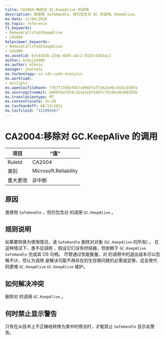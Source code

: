 ```yaml
---
title: CA2004:移除对 GC.KeepAlive 的调用
description: 类使用 SafeHandle，但仍包含对 GC 的调用。KeepAlive。
ms.date: 11/04/2016
ms.topic: reference
f1_keywords:
- RemoveCallsToGCKeepAlive
- CA2004
helpviewer_keywords:
- RemoveCallsToGCKeepAlive
- CA2004
ms.assetid: bc543b5b-23eb-4b45-abc2-9325cd254ac2
author: mikejo5000
ms.author: mikejo
manager: jmartens
ms.technology: vs-ide-code-analysis
ms.workload:
- multiple
ms.openlocfilehash: 7767f27d5bf657c8902fa7f242ae0cc033c038fa
ms.sourcegitcommit: 68897da7d74c31ae1ebf5d47c7b5ddc9b108265b
ms.translationtype: MT
ms.contentlocale: zh-CN
ms.lasthandoff: 08/13/2021
ms.locfileid: "122098107"
---
```

# <a name="ca2004-remove-calls-to-gckeepalive"></a>CA2004:移除对 GC.KeepAlive 的调用

|项目|“值”|
|-|-|
|RuleId|CA2004|
|类别|Microsoft.Reliability|
|重大更改|非中断|

## <a name="cause"></a>原因
类使用 `SafeHandle` ，但仍包含对 的调用 `GC.KeepAlive` 。

## <a name="rule-description"></a>规则说明
如果要转换为使用情况，请 `SafeHandle` 删除对对象 (`GC.KeepAlive` 的所有) 。 在这种情况下，类不应调用 ，假设它们没有终结器，但依赖于 `GC.KeepAlive` `SafeHandle` 完成其 OS 句柄。  尽管通过性能衡量，对 的调用中的退出成本可以忽略不计，但认为调用 是解决可能不再存在的生存期问题的必需或足够，这会使代码更难 `GC.KeepAlive` `GC.KeepAlive` 维护。

## <a name="how-to-fix-violations"></a>如何解决冲突
删除对 的调用 `GC.KeepAlive` 。

## <a name="when-to-suppress-warnings"></a>何时禁止显示警告
只有在从技术上不正确地转换为类中的用法时，才能禁止 `SafeHandle` 显示此警告。
